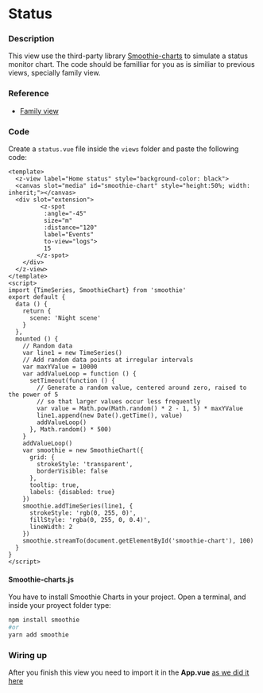 # Status
### Description
This view use the third-party library [Smoothie-charts](http://smoothiecharts.org/) to simulate a status monitor chart. The code should be familliar for you as is similiar to previous views, specially family view.


### Reference
- [Family view](/tutorial/family-view.html)

### Code
Create a `status.vue` file inside the `views` folder and paste the following code:

```vue
<template>
  <z-view label="Home status" style="background-color: black">
  <canvas slot="media" id="smoothie-chart" style="height:50%; width: inherit;"></canvas>
  <div slot="extension">
         <z-spot
          :angle="-45"
          size="m"
          :distance="120"
          label="Events"
          to-view="logs">
          15
        </z-spot>
    </div>
  </z-view>
</template>
<script>
import {TimeSeries, SmoothieChart} from 'smoothie'
export default {
  data () {
    return {
      scene: 'Night scene'
    }
  },
  mounted () {
    // Random data
    var line1 = new TimeSeries()
    // Add random data points at irregular intervals
    var maxYValue = 10000
    var addValueLoop = function () {
      setTimeout(function () {
        // Generate a random value, centered around zero, raised to the power of 5
        // so that larger values occur less frequently
        var value = Math.pow(Math.random() * 2 - 1, 5) * maxYValue
        line1.append(new Date().getTime(), value)
        addValueLoop()
      }, Math.random() * 500)
    }
    addValueLoop()
    var smoothie = new SmoothieChart({
      grid: {
        strokeStyle: 'transparent',
        borderVisible: false
      },
      tooltip: true,
      labels: {disabled: true}
    })
    smoothie.addTimeSeries(line1, {
      strokeStyle: 'rgb(0, 255, 0)',
      fillStyle: 'rgba(0, 255, 0, 0.4)',
      lineWidth: 2
    })
    smoothie.streamTo(document.getElementById('smoothie-chart'), 100)
  }
}
</script>
```
#### Smoothie-charts.js
You have to install Smoothie Charts in your project. Open a terminal, and inside your proyect folder type:
```bash
npm install smoothie
#or
yarn add smoothie
```

### Wiring up
After you finish this view you need to import it in the **App.vue** [as we did it here](/tutorial/wrapping-views.html)
